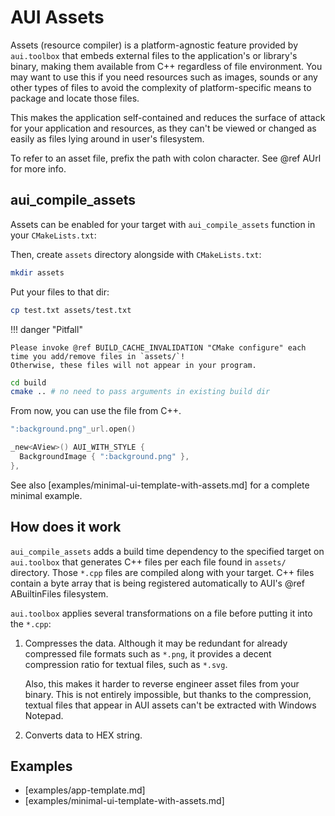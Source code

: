 # AUI Assets

Assets (resource compiler) is a platform-agnostic feature provided by `aui.toolbox` that embeds external files to the
application's or library's binary, making them available from C++ regardless of file environment. You may want to use
this if you need resources such as images, sounds or any other types of files to avoid the complexity of
platform-specific means to package and locate those files.

This makes the application self-contained and reduces the surface of attack for your application and resources, as they
can't be viewed or changed as easily as files lying around in user's filesystem.

To refer to an asset file, prefix the path with colon character. See @ref AUrl for more info.

## aui_compile_assets

Assets can be enabled for your target with `aui_compile_assets` function in your `CMakeLists.txt`:

<!-- aui:include examples/app/notes/CMakeLists.txt title="CMakeLists.txt" -->

Then, create `assets` directory alongside with `CMakeLists.txt`:

```bash
mkdir assets
```

Put your files to that dir:

```bash
cp test.txt assets/test.txt
```

!!! danger "Pitfall"
    
    Please invoke @ref BUILD_CACHE_INVALIDATION "CMake configure" each time you add/remove files in `assets/`!
    Otherwise, these files will not appear in your program.


```bash
cd build
cmake .. # no need to pass arguments in existing build dir
```

From now, you can use the file from C++.

```cpp
":background.png"_url.open()
```

```cpp
_new<AView>() AUI_WITH_STYLE {
  BackgroundImage { ":background.png" },
},
```

See also [examples/minimal-ui-template-with-assets.md] for a complete minimal example.

## How does it work

`aui_compile_assets` adds a build time dependency to the specified target on `aui.toolbox` that generates C++ files per
each file found in `assets/` directory. Those `*.cpp` files are compiled along with your target. C++ files contain a
byte array that is being registered automatically to AUI's @ref ABuiltinFiles filesystem.

`aui.toolbox` applies several transformations on a file before putting it into the `*.cpp`:

1.  Compresses the data. Although it may be redundant for already compressed file formats such as `*.png`, it provides a
    decent compression ratio for textual files, such as `*.svg`.

    Also, this makes it harder to reverse engineer asset files from your binary. This is not entirely impossible, but
    thanks to the compression, textual files that appear in AUI assets can't be extracted with Windows Notepad.

2.  Converts data to HEX string.


## Examples

- [examples/app-template.md]
- [examples/minimal-ui-template-with-assets.md]